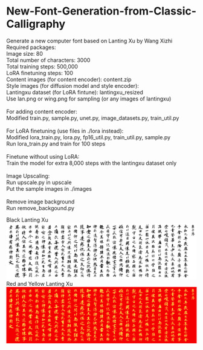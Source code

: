 # New-Font-Generation-from-Classic-Calligraphy
Generate a new computer font based on Lanting Xu by Wang Xizhi <br>
Required packages: <br>
Image size: 80<br>
Total number of characters: 3000<br>
Total training steps: 500,000<br>
LoRA finetuning steps: 100<br>
Content images (for content encoder): content.zip<br>
Style images (for diffusion model and style encoder): <br>
Lantingxu dataset (for LoRA fintune): lantingxu_resized<br>
Use lan.png or wing.png for sampling (or any images of lantingxu)<br>
<br>
For adding content encoder:<br>
Modified train.py, sample.py, unet.py, image_datasets.py, train_util.py <br>
<br>
For LoRA finetuning (use files in ./lora instead):<br>
Modified lora_train.py, lora.py, fp16_util.py, train_util.py, sample.py<br>
Run lora_train.py and train for 100 steps<br>
<br>
Finetune without using LoRA:<br>
Train the model for extra 8,000 steps with the lantingxu dataset only<br>
<br>
Image Upscaling:<br>
Run upscale.py in upscale<br>
Put the sample images in ./images<br>
<br>
Remove image background<br>
Run remove_backgound.py<br>

Black Lanting Xu<br>
![Alt text](./images/black.png?raw=true)
<br>
Red and Yellow Lanting Xu<br>
![Alt text](./images/red_yellow.png?raw=true)
